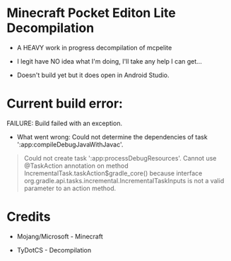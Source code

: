 # Minecraft Pocket Editon Lite Decompilation

* A HEAVY work in progress decompilation of mcpelite

* I legit have NO idea what I'm doing, I'll take any help I can get...

* Doesn't build yet but it does open in Android Studio.

# Current build error:

FAILURE: Build failed with an exception.

* What went wrong:
Could not determine the dependencies of task ':app:compileDebugJavaWithJavac'.
> Could not create task ':app:processDebugResources'.
   > Cannot use @TaskAction annotation on method IncrementalTask.taskAction$gradle_core() because interface org.gradle.api.tasks.incremental.IncrementalTaskInputs is not a valid parameter to an action method.

# Credits 

* Mojang/Microsoft - Minecraft

* TyDotCS - Decompilation
